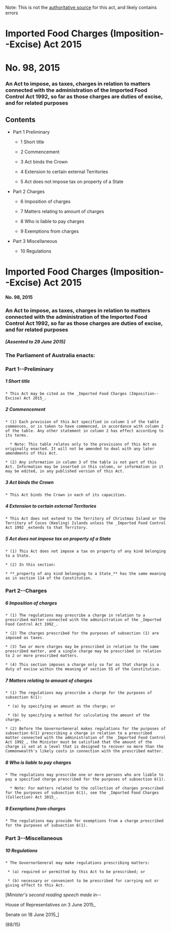 Note: This is not the [authoritative source](https://www.comlaw.gov.au/Details/C2015A00098) for this act, and likely contains errors

# Imported Food Charges (Imposition--Excise) Act 2015

# No. 98, 2015

### An Act to impose, as taxes, charges in relation to matters connected with the administration of the Imported Food Control Act 1992, so far as those charges are duties of excise, and for related purposes

## Contents

  * Part 1 Preliminary 

      * 1 Short title 

      * 2 Commencement 

      * 3 Act binds the Crown 

      * 4 Extension to certain external Territories 

      * 5 Act does not impose tax on property of a State 

  * Part 2 Charges 

      * 6 Imposition of charges 

      * 7 Matters relating to amount of charges 

      * 8 Who is liable to pay charges 

      * 9 Exemptions from charges 

  * Part 3 Miscellaneous 

      * 10 Regulations 

# Imported Food Charges (Imposition--Excise) Act 2015

#### No. 98, 2015

### An Act to impose, as taxes, charges in relation to matters connected with the administration of the Imported Food Control Act 1992, so far as those charges are duties of excise, and for related purposes

##### [Assented to 29 June 2015]

### The Parliament of Australia enacts: 

### Part 1--Preliminary

##### 1  Short title

    * This Act may be cited as the _Imported Food Charges (Imposition--Excise) Act 2015_.

##### 2  Commencement

    * (1) Each provision of this Act specified in column 1 of the table commences, or is taken to have commenced, in accordance with column 2 of the table. Any other statement in column 2 has effect according to its terms.

      * Note: This table relates only to the provisions of this Act as originally enacted. It will not be amended to deal with any later amendments of this Act.

    * (2) Any information in column 3 of the table is not part of this Act. Information may be inserted in this column, or information in it may be edited, in any published version of this Act.

##### 3  Act binds the Crown

    * This Act binds the Crown in each of its capacities.

##### 4  Extension to certain external Territories

    * This Act does not extend to the Territory of Christmas Island or the Territory of Cocos (Keeling) Islands unless the _Imported Food Control Act 1992 _extends to that Territory.

##### 5  Act does not impose tax on property of a State

    * (1) This Act does not impose a tax on property of any kind belonging to a State.

    * (2) In this section:

    * **_property of any kind belonging to a State_** has the same meaning as in section 114 of the Constitution.

### Part 2--Charges

##### 6  Imposition of charges

    * (1) The regulations may prescribe a charge in relation to a prescribed matter connected with the administration of the _Imported Food Control Act 1992_.

    * (2) The charges prescribed for the purposes of subsection (1) are imposed as taxes.

    * (3) Two or more charges may be prescribed in relation to the same prescribed matter, and a single charge may be prescribed in relation to 2 or more prescribed matters.

    * (4) This section imposes a charge only so far as that charge is a duty of excise within the meaning of section 55 of the Constitution.

##### 7  Matters relating to amount of charges

    * (1) The regulations may prescribe a charge for the purposes of subsection 6(1):

     * (a) by specifying an amount as the charge; or

     * (b) by specifying a method for calculating the amount of the charge.

    * (2) Before the GovernorGeneral makes regulations for the purposes of subsection 6(1) prescribing a charge in relation to a prescribed matter connected with the administration of the _Imported Food Control Act 1992_, the Minister must be satisfied that the amount of the charge is set at a level that is designed to recover no more than the Commonwealth's likely costs in connection with the prescribed matter.

##### 8  Who is liable to pay charges

    * The regulations may prescribe one or more persons who are liable to pay a specified charge prescribed for the purposes of subsection 6(1).

      * Note: For matters related to the collection of charges prescribed for the purposes of subsection 6(1), see the _Imported Food Charges (Collection) Act 2015_.

##### 9  Exemptions from charges

    * The regulations may provide for exemptions from a charge prescribed for the purposes of subsection 6(1).

### Part 3--Miscellaneous

##### 10  Regulations

    * The GovernorGeneral may make regulations prescribing matters: 

     * (a) required or permitted by this Act to be prescribed; or

     * (b) necessary or convenient to be prescribed for carrying out or giving effect to this Act.

[_Minister's second reading speech made in--_

House of Representatives on 3 June 2015_

Senate on 18 June 2015_]

(88/15)

